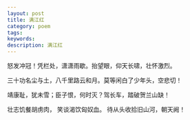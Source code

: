 ```yaml
---
layout: post
title: 满江红
category: poem
tags: 
keywords: 
description: 满江红
---
```



怒发冲冠！凭栏处，潇潇雨歇。抬望眼，仰天长啸，壮怀激烈。

三十功名尘与土，八千里路云和月。莫等闲白了少年头，空悲切！

靖康耻，犹未雪；臣子恨，何时灭？驾长车，踏破贺兰山缺！

壮志饥餐胡虏肉， 笑谈渴饮匈奴血。 待从头收拾旧山河，朝天阙！

